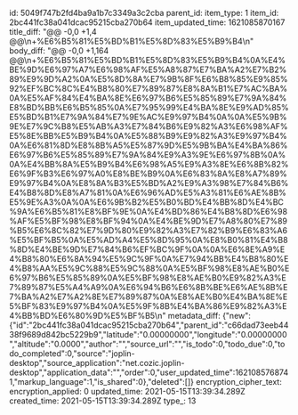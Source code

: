 id: 5049f747b2fd4ba9a1b7c3349a3c2cba
parent_id: 
item_type: 1
item_id: 2bc441fc38a041dcac95215cba270b64
item_updated_time: 1621085870167
title_diff: "@@ -0,0 +1,4 @@\\n+%E6%B5%81%E5%BD%B1%E5%8D%83%E5%B9%B4\\n"
body_diff: "@@ -0,0 +1,164 @@\\n+%E6%B5%81%E5%BD%B1%E5%8D%83%E5%B9%B4%0A%E4%BE%9D%E6%97%A7%E6%98%AF%E5%A8%87%E7%BA%A2%E7%B2%89%E9%9D%A2%0A%E5%8D%8A%E7%9B%8F%E6%B8%85%E9%85%92%EF%BC%8C%E4%B8%80%E7%89%87%E8%8A%B1%E7%AC%BA%0A%E5%AF%84%E4%BA%8E%E6%97%B6%E5%85%89%E7%9A%84%E8%BD%BB%E6%B5%85%0A%E7%95%99%E4%BA%8E%E9%AD%85%E5%BD%B1%E7%9A%84%E7%9E%AC%E9%97%B4%0A%0A%E5%9B%9E%E7%9C%B8%E5%AB%A3%E7%84%B6%E9%82%A3%E6%98%AF%E5%8E%BB%E5%B9%B4%0A%E5%88%B9%E9%82%A3%E9%97%B4%0A%E6%81%8D%E8%8B%A5%E5%87%9D%E5%9B%BA%E4%BA%86%E6%97%B6%E5%85%89%E7%9A%84%E9%A3%9E%E6%97%8B%0A%0A%E4%BB%8A%E5%B9%B4%E6%98%A5%E9%A3%8E%E6%8B%82%E6%9F%B3%E6%97%A0%E8%BE%B9%0A%E6%83%8A%E8%A7%89%E9%97%B4%0A%E8%8A%B3%E5%BD%A2%E9%A3%98%E7%84%B6%E4%B8%8D%E8%A7%81%0A%E6%96%AD%E5%A3%81%E6%AE%8B%E5%9E%A3%0A%0A%E6%9B%B2%E5%B0%BD%E4%BB%8D%E4%BC%9A%E6%B5%81%E8%BF%9E%0A%E4%BD%86%E4%B8%8D%E6%98%AF%E5%BF%98%E8%BF%94%0A%E4%BE%9D%E7%A8%80%E7%89%B5%E6%8C%82%E7%9D%80%E9%82%A3%E7%82%B9%E6%83%A6%E5%BF%B5%0A%E5%AD%A4%E5%8D%95%0A%E8%B0%81%E4%B8%8D%E4%BE%9D%E7%84%B6%EF%BC%9F%0A%0A%E6%8E%A9%E4%B8%80%E6%8A%94%E5%9C%9F%0A%E7%94%BB%E4%B8%80%E4%B8%AA%E5%9C%88%E5%9C%88%0A%E5%BF%98%E8%AE%B0%E6%97%B6%E5%85%89%0A%E5%BF%98%E8%AE%B0%E9%82%A3%E7%89%87%E5%A4%A9%0A%E6%94%B6%E6%8B%BE%E6%AE%8B%E7%BA%A2%E7%A2%8E%E7%89%87%0A%E8%AE%B0%E4%BA%8E%E5%BF%83%E9%97%B4%0A%E5%9F%8B%E4%BA%86%E9%82%A3%E4%BB%BD%E6%80%9D%E5%BF%B5\\n"
metadata_diff: {"new":{"id":"2bc441fc38a041dcac95215cba270b64","parent_id":"c66dad73eeb4438f9689d842bc5229b9","latitude":"0.00000000","longitude":"0.00000000","altitude":"0.0000","author":"","source_url":"","is_todo":0,"todo_due":0,"todo_completed":0,"source":"joplin-desktop","source_application":"net.cozic.joplin-desktop","application_data":"","order":0,"user_updated_time":1621085768741,"markup_language":1,"is_shared":0},"deleted":[]}
encryption_cipher_text: 
encryption_applied: 0
updated_time: 2021-05-15T13:39:34.289Z
created_time: 2021-05-15T13:39:34.289Z
type_: 13